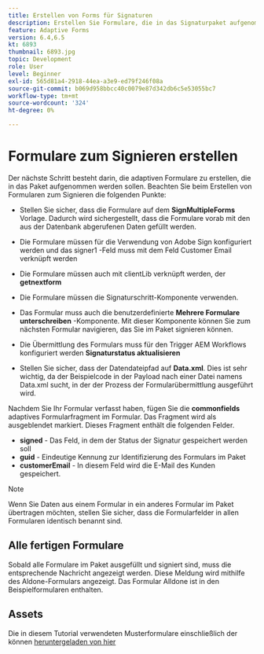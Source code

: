 ```yaml
---
title: Erstellen von Forms für Signaturen
description: Erstellen Sie Formulare, die in das Signaturpaket aufgenommen werden müssen.
feature: Adaptive Forms
version: 6.4,6.5
kt: 6893
thumbnail: 6893.jpg
topic: Development
role: User
level: Beginner
exl-id: 565d81a4-2918-44ea-a3e9-ed79f246f08a
source-git-commit: b069d958bbcc40c0079e87d342db6c5e53055bc7
workflow-type: tm+mt
source-wordcount: '324'
ht-degree: 0%

---
```


# Formulare zum Signieren erstellen

Der nächste Schritt besteht darin, die adaptiven Formulare zu erstellen, die in das Paket aufgenommen werden sollen. Beachten Sie beim Erstellen von Formularen zum Signieren die folgenden Punkte:

* Stellen Sie sicher, dass die Formulare auf dem **SignMultipleForms** Vorlage. Dadurch wird sichergestellt, dass die Formulare vorab mit den aus der Datenbank abgerufenen Daten gefüllt werden.

* Die Formulare müssen für die Verwendung von Adobe Sign konfiguriert werden und das signer1 -Feld muss mit dem Feld Customer Email verknüpft werden
* Die Formulare müssen auch mit clientLib verknüpft werden, der **getnextform**
* Die Formulare müssen die Signaturschritt-Komponente verwenden.
* Das Formular muss auch die benutzerdefinierte **Mehrere Formulare unterschreiben** -Komponente. Mit dieser Komponente können Sie zum nächsten Formular navigieren, das Sie im Paket signieren können.
* Die Übermittlung des Formulars muss für den Trigger AEM Workflows konfiguriert werden **Signaturstatus aktualisieren**
* Stellen Sie sicher, dass der Datendateipfad auf **Data.xml**. Dies ist sehr wichtig, da der Beispielcode in der Payload nach einer Datei namens Data.xml sucht, in der der Prozess der Formularübermittlung ausgeführt wird.

Nachdem Sie Ihr Formular verfasst haben, fügen Sie die **commonfields** adaptives Formularfragment im Formular. Das Fragment wird als ausgeblendet markiert. Dieses Fragment enthält die folgenden Felder.

* **signed** - Das Feld, in dem der Status der Signatur gespeichert werden soll
* **guid** - Eindeutige Kennung zur Identifizierung des Formulars im Paket
* **customerEmail** - In diesem Feld wird die E-Mail des Kunden gespeichert.



>[!NOTE]
>Wenn Sie Daten aus einem Formular in ein anderes Formular im Paket übertragen möchten, stellen Sie sicher, dass die Formularfelder in allen Formularen identisch benannt sind.

## Alle fertigen Formulare

Sobald alle Formulare im Paket ausgefüllt und signiert sind, muss die entsprechende Nachricht angezeigt werden. Diese Meldung wird mithilfe des Aldone-Formulars angezeigt. Das Formular Alldone ist in den Beispielformularen enthalten.

## Assets

Die in diesem Tutorial verwendeten Musterformulare einschließlich der können [heruntergeladen von hier](assets/forms-for-signing.zip)
